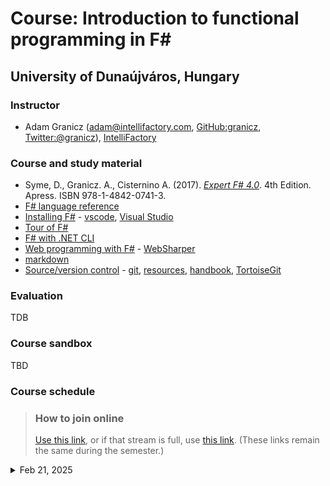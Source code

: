 # Course: Introduction to functional programming in F\#

## University of Dunaújváros, Hungary

### Instructor

* Adam Granicz (adam@intellifactory.com, [GitHub:granicz](https://github.com/granicz), [Twitter:@granicz](https://twitter.com/granicz)), [IntelliFactory](https://intellifactory.com)

### Course and study material

* Syme, D., Granicz. A., Cisternino A. (2017). *[Expert F# 4.0](https://www.apress.com/gp/book/9781484207413)*. 4th Edition. Apress. ISBN 978-1-4842-0741-3.
* [F# language reference](https://docs.microsoft.com/en-us/dotnet/fsharp/language-reference/)
* [Installing F#](https://docs.microsoft.com/en-us/dotnet/fsharp/get-started/install-fsharp) - [vscode](https://docs.microsoft.com/en-us/dotnet/fsharp/get-started/get-started-vscode), [Visual Studio](https://docs.microsoft.com/en-us/dotnet/fsharp/get-started/get-started-visual-studio)
* [Tour of F#](https://docs.microsoft.com/en-us/dotnet/fsharp/tour)
* [F# with .NET CLI](https://docs.microsoft.com/en-us/dotnet/fsharp/get-started/get-started-command-line)
* [Web programming with F\#](https://fsharp.org/guides/web/) - [WebSharper](https://websharper.com/)
* [markdown](https://guides.github.com/features/mastering-markdown/)
* [Source/version control](https://en.wikipedia.org/wiki/Version_control) - [git](https://git-scm.com/book/en/v2/Getting-Started-Installing-Git), [resources](https://try.github.io/), [handbook](https://guides.github.com/introduction/git-handbook/), [TortoiseGit](https://tortoisegit.org/)

### Evaluation

TDB

### Course sandbox

TBD

### Course schedule

> ### How to join online
> [Use this link](https://meet.google.com/dhq-jkrn-jyd), or if that stream is full, use [this link](https://meet.google.com/cef-izpu-jwa). (These links remain the same during the semester.)

<details>
  <summary>Feb 21, 2025</summary>
  
  * Functional programming
    * Using F# Interactive (FSI/fsi)
    * Values and immutability
    * Bindings
    * Scoping
    * Basic types (`bool`, `int`, `float`, `double`, `string`, `char`, `unit`)
    * Tuples, Lists, Arrays, Options
    * Discriminated unions
    * Type signatures
    * Type inference and type annotations
    * Function definitions, calls, composition
    * First-class functions, higher-order functions
    * Recursive functions
    * Opening namespaces and modules - `open`
    * Conditionals
    * Pattern matching
  
    * Resources:
      * [Basic types](https://docs.microsoft.com/en-us/dotnet/fsharp/language-reference/basic-types)
      * [**Unit type**](https://docs.microsoft.com/en-us/dotnet/fsharp/language-reference/unit-type)
      * [**Tuples**](https://docs.microsoft.com/en-us/dotnet/fsharp/language-reference/tuples)
      * [**Records**](https://docs.microsoft.com/en-us/dotnet/fsharp/language-reference/records)
      * [**Options**](https://docs.microsoft.com/en-us/dotnet/fsharp/language-reference/options)
      * [**Values, immutability**](https://docs.microsoft.com/en-us/dotnet/fsharp/language-reference/values/)
      * [Type inference and automatic generalization](https://docs.microsoft.com/en-us/dotnet/fsharp/language-reference/type-inference)
      * [**Discriminated unions**](https://docs.microsoft.com/en-us/dotnet/fsharp/language-reference/discriminated-unions)
      * [**Active patterns**](https://docs.microsoft.com/en-us/dotnet/fsharp/language-reference/active-patterns)
      * [**Namespaces, nested namespaces**](https://docs.microsoft.com/en-us/dotnet/fsharp/language-reference/namespaces)
      * [**Modules, nested modules**](https://docs.microsoft.com/en-us/dotnet/fsharp/language-reference/modules)
      * **Functions, anonymous functions, currying, higher-order functions**
        * https://docs.microsoft.com/en-us/dotnet/fsharp/language-reference/functions/, 
        * https://docs.microsoft.com/en-us/dotnet/fsharp/language-reference/functions/lambda-expressions-the-fun-keyword
        * Recurive, and mutually recursive functions - https://docs.microsoft.com/en-us/dotnet/fsharp/language-reference/functions/recursive-functions-the-rec-keyword
  
</details>


